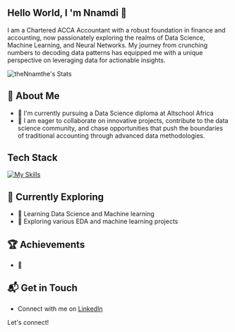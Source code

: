 ## Hello World, I 'm Nnamdi 👋
I am a Chartered ACCA Accountant with a robust foundation in finance and accounting, now passionately exploring the realms of Data Science, Machine Learning, and Neural Networks. My journey from crunching numbers to decoding data patterns has equipped me with a unique perspective on leveraging data for actionable insights.

![theNnamthe's Stats](https://github-readme-stats.vercel.app/api?username=theNnamthe&theme=vue-dark&show_icons=true&hide_border=true&count_private=true)

## 🚀 About Me

- 🔭 I'm currently pursuing a Data Science diploma at Altschool Africa
- 👯 I am eager to collaborate on innovative projects, contribute to the data science community, and chase opportunities that push the boundaries of traditional accounting through advanced data methodologies.


## Tech Stack
[![My Skills](https://skillicons.dev/icons?i=python,sqlite,discord,gitHub,pycharm,tensorflow)](https://skillicons.dev)

## 🌱 Currently Exploring

- 🚀 Learning Data Science and Machine learning
- 🚀 Exploring various EDA and machine learning projects
    

 ## 🏆 Achievements

- 🌟 


## 📬 Get in Touch

- Connect with me on [LinkedIn](www.linkedin.com/in/nnamdi-ofili)


Let's connect!
